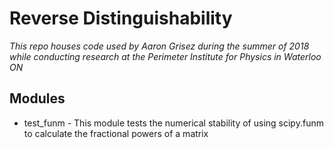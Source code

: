 # Reverse Distinguishability
_This repo houses code used by Aaron Grisez during the summer of 2018 while conducting research at the Perimeter Institute for Physics in Waterloo ON_

## Modules
* test\_funm - This module tests the numerical stability of using scipy.funm to calculate the fractional powers of a matrix 

